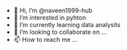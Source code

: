 - 👋 Hi, I’m @naveen1999-hub
- 👀 I’m interested in pyhton 
- 🌱 I’m currently learning data analysits
- 💞️ I’m looking to collaborate on ...
- 📫 How to reach me ...

<!---
naveen1999-hub/naveen1999-hub is a ✨ special ✨ repository because its `README.md` (this file) appears on your GitHub profile.
You can click the Preview link to take a look at your changes.
--->
